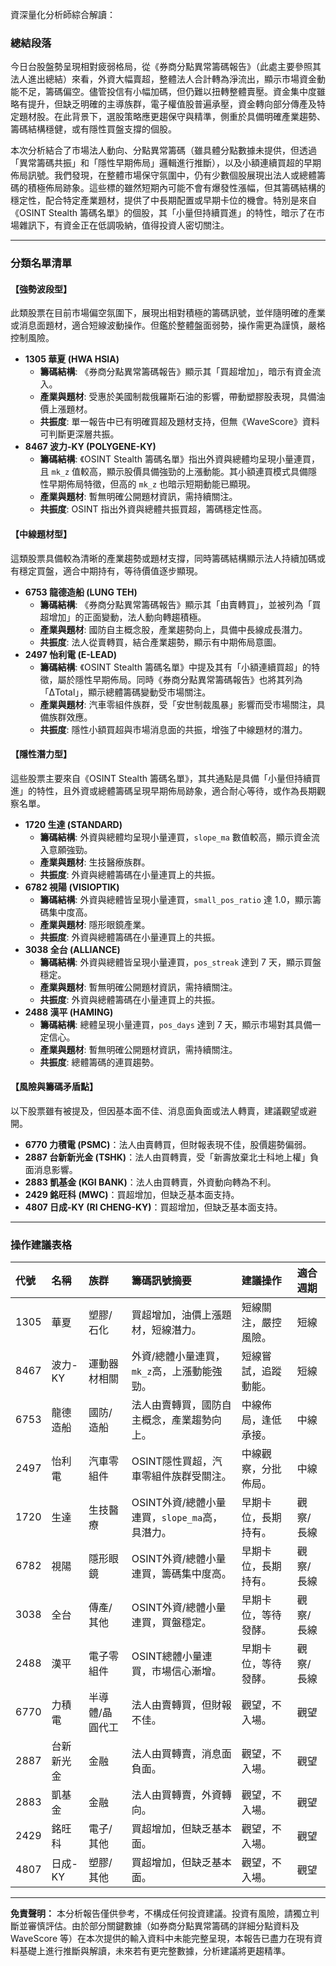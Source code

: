 資深量化分析師綜合解讀：

### 總結段落

今日台股盤勢呈現相對疲弱格局，從《券商分點異常籌碼報告》（此處主要參照其法人進出總結）來看，外資大幅賣超，整體法人合計轉為淨流出，顯示市場資金動能不足，籌碼偏空。儘管投信有小幅加碼，但仍難以扭轉整體賣壓。資金集中度雖略有提升，但缺乏明確的主導族群，電子權值股普遍承壓，資金轉向部分傳產及特定題材股。在此背景下，選股策略應更趨保守與精準，側重於具備明確產業趨勢、籌碼結構穩健，或有隱性買盤支撐的個股。

本次分析結合了市場法人動向、分點異常籌碼（雖具體分點數據未提供，但透過「異常籌碼共振」和「隱性早期佈局」邏輯進行推斷），以及小額連續買超的早期佈局訊號。我們發現，在整體市場保守氛圍中，仍有少數個股展現出法人或總體籌碼的積極佈局跡象。這些標的雖然短期內可能不會有爆發性漲幅，但其籌碼結構的穩定性，配合特定產業題材，提供了中長期配置或早期卡位的機會。特別是來自《OSINT Stealth 籌碼名單》的個股，其「小量但持續買進」的特性，暗示了在市場雜訊下，有資金正在低調吸納，值得投資人密切關注。

---

### 分類名單清單

#### 【強勢波段型】
此類股票在目前市場偏空氛圍下，展現出相對積極的籌碼訊號，並伴隨明確的產業或消息面題材，適合短線波動操作。但鑑於整體盤面弱勢，操作需更為謹慎，嚴格控制風險。

*   **1305 華夏 (HWA HSIA)**
    *   **籌碼結構**: 《券商分點異常籌碼報告》顯示其「買超增加」，暗示有資金流入。
    *   **產業與題材**: 受惠於美國制裁俄羅斯石油的影響，帶動塑膠股表現，具備油價上漲題材。
    *   **共振度**: 單一報告中已有明確買超及題材支持，但無《WaveScore》資料可判斷更深層共振。
*   **8467 波力-KY (POLYGENE-KY)**
    *   **籌碼結構**: 《OSINT Stealth 籌碼名單》指出外資與總體均呈現小量連買，且 `mk_z` 值較高，顯示股價具備強勁的上漲動能。其小額連買模式具備隱性早期佈局特徵，但高的 `mk_z` 也暗示短期動能已顯現。
    *   **產業與題材**: 暫無明確公開題材資訊，需持續關注。
    *   **共振度**: OSINT 指出外資與總體共振買超，籌碼穩定性高。

#### 【中線題材型】
這類股票具備較為清晰的產業趨勢或題材支撐，同時籌碼結構顯示法人持續加碼或有穩定買盤，適合中期持有，等待價值逐步顯現。

*   **6753 龍德造船 (LUNG TEH)**
    *   **籌碼結構**: 《券商分點異常籌碼報告》顯示其「由賣轉買」，並被列為「買超增加」的正面變動，法人動向轉趨積極。
    *   **產業與題材**: 國防自主概念股，產業趨勢向上，具備中長線成長潛力。
    *   **共振度**: 法人從賣轉買，結合產業趨勢，顯示有中期佈局意圖。
*   **2497 怡利電 (E-LEAD)**
    *   **籌碼結構**: 《OSINT Stealth 籌碼名單》中提及其有「小額連續買超」的特徵，屬於隱性早期佈局。同時《券商分點異常籌碼報告》也將其列為「ΔTotal」，顯示總體籌碼變動受市場關注。
    *   **產業與題材**: 汽車零組件族群，受「安世制裁風暴」影響而受市場關注，具備族群效應。
    *   **共振度**: 隱性小額買超與市場消息面的共振，增強了中線題材的潛力。

#### 【隱性潛力型】
這些股票主要來自《OSINT Stealth 籌碼名單》，其共通點是具備「小量但持續買進」的特性，且外資或總體籌碼呈現早期佈局跡象，適合耐心等待，或作為長期觀察名單。

*   **1720 生達 (STANDARD)**
    *   **籌碼結構**: 外資與總體均呈現小量連買，`slope_ma` 數值較高，顯示資金流入意願強勁。
    *   **產業與題材**: 生技醫療族群。
    *   **共振度**: 外資與總體籌碼在小量連買上的共振。
*   **6782 視陽 (VISIOPTIK)**
    *   **籌碼結構**: 外資與總體皆呈現小量連買，`small_pos_ratio` 達 1.0，顯示籌碼集中度高。
    *   **產業與題材**: 隱形眼鏡產業。
    *   **共振度**: 外資與總體籌碼在小量連買上的共振。
*   **3038 全台 (ALLIANCE)**
    *   **籌碼結構**: 外資與總體皆呈現小量連買，`pos_streak` 達到 7 天，顯示買盤穩定。
    *   **產業與題材**: 暫無明確公開題材資訊，需持續關注。
    *   **共振度**: 外資與總體籌碼在小量連買上的共振。
*   **2488 漢平 (HAMING)**
    *   **籌碼結構**: 總體呈現小量連買，`pos_days` 達到 7 天，顯示市場對其具備一定信心。
    *   **產業與題材**: 暫無明確公開題材資訊，需持續關注。
    *   **共振度**: 總體籌碼的連買趨勢。

#### 【風險與籌碼矛盾點】
以下股票雖有被提及，但因基本面不佳、消息面負面或法人轉賣，建議觀望或避開。

*   **6770 力積電 (PSMC)**：法人由賣轉買，但財報表現不佳，股價趨勢偏弱。
*   **2887 台新新光金 (TSHK)**：法人由買轉賣，受「新壽放棄北士科地上權」負面消息影響。
*   **2883 凱基金 (KGI BANK)**：法人由買轉賣，外資動向轉為不利。
*   **2429 銘旺科 (MWC)**：買超增加，但缺乏基本面支持。
*   **4807 日成-KY (RI CHENG-KY)**：買超增加，但缺乏基本面支持。

---

### 操作建議表格

| 代號 | 名稱 | 族群 | 籌碼訊號摘要 | 建議操作 | 適合週期 |
| :--- | :--- | :--- | :--- | :--- | :--- |
| 1305 | 華夏 | 塑膠/石化 | 買超增加，油價上漲題材，短線潛力。 | 短線關注，嚴控風險。 | 短線 |
| 8467 | 波力-KY | 運動器材相關 | 外資/總體小量連買，`mk_z`高，上漲動能強勁。 | 短線嘗試，追蹤動能。 | 短線 |
| 6753 | 龍德造船 | 國防/造船 | 法人由賣轉買，國防自主概念，產業趨勢向上。 | 中線佈局，逢低承接。 | 中線 |
| 2497 | 怡利電 | 汽車零組件 | OSINT隱性買超，汽車零組件族群受關注。 | 中線觀察，分批佈局。 | 中線 |
| 1720 | 生達 | 生技醫療 | OSINT外資/總體小量連買，`slope_ma`高，具潛力。 | 早期卡位，長期持有。 | 觀察/長線 |
| 6782 | 視陽 | 隱形眼鏡 | OSINT外資/總體小量連買，籌碼集中度高。 | 早期卡位，長期持有。 | 觀察/長線 |
| 3038 | 全台 | 傳產/其他 | OSINT外資/總體小量連買，買盤穩定。 | 早期卡位，等待發酵。 | 觀察/長線 |
| 2488 | 漢平 | 電子零組件 | OSINT總體小量連買，市場信心漸增。 | 早期卡位，等待發酵。 | 觀察/長線 |
| 6770 | 力積電 | 半導體/晶圓代工 | 法人由賣轉買，但財報不佳。 | 觀望，不入場。 | 觀望 |
| 2887 | 台新新光金 | 金融 | 法人由買轉賣，消息面負面。 | 觀望，不入場。 | 觀望 |
| 2883 | 凱基金 | 金融 | 法人由買轉賣，外資轉向。 | 觀望，不入場。 | 觀望 |
| 2429 | 銘旺科 | 電子/其他 | 買超增加，但缺乏基本面。 | 觀望，不入場。 | 觀望 |
| 4807 | 日成-KY | 塑膠/其他 | 買超增加，但缺乏基本面。 | 觀望，不入場。 | 觀望 |

---
**免責聲明：** 本分析報告僅供參考，不構成任何投資建議。投資有風險，請獨立判斷並審慎評估。由於部分關鍵數據（如券商分點異常籌碼的詳細分點資料及 WaveScore 等）在本次提供的輸入資料中未能完整呈現，本報告已盡力在現有資料基礎上進行推斷與解讀，未來若有更完整數據，分析建議將更趨精準。